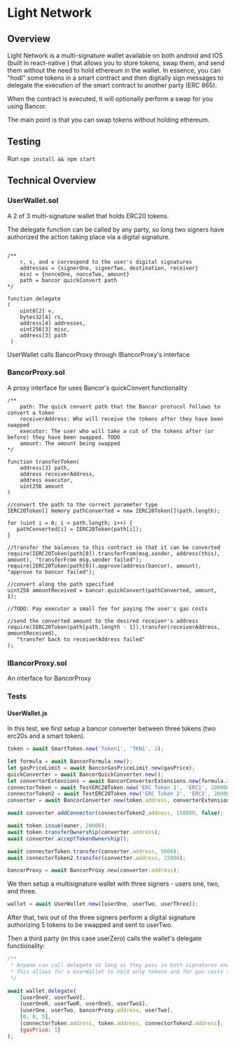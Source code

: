 # Light Network

## Overview

Light Network is a multi-signature wallet available on both android and IOS (built in react-native ) that allows you to store tokens, swap them, and send them without the need to hold ethereum in the wallet.
In essence, you can "hodl" some tokens in a smart contract and then digitally sign messages to delegate the execution of the smart contract to another party (ERC 865).

When the contract is executed, it will optionally perform a swap for you using Bancor.

The main point is that you can swap tokens without holding ethereum.

## Testing

Run `npm install && npm start`

## Technical Overview
### UserWallet.sol
A 2 of 3 multi-signature wallet that holds ERC20 tokens.

The delegate function can be called by any party, so long two signers have authorized the action taking place via a digital signature.


```solidity 

/**
    r, s, and v correspond to the user's digital signatures
    addresses = {signerOne, signerTwo, destination, receiver}
    misc = {nonceOne, nonceTwo, amount}
    path = bancor quickConvert path
*/

function delegate
(
    uint8[2] v,
    bytes32[4] rs,
    address[4] addresses,
    uint256[3] misc,
    address[3] path
 )
```
UserWallet calls BancorProxy through IBancorProxy's interface.

### BancorProxy.sol

A proxy interface for uses Bancor's quickConvert functionality

```solidity
/**
    path: The quick convert path that the Bancor protocol follows to convert a token
    receiverAddress: Who will receive the tokens after they have been swapped
    executor: The user who will take a cut of the tokens after (or before) they have been swapped. TODO
    amount: The amount being swapped
*/

function transferToken(
    address[3] path,
    address receiverAddress,
    address executor,
    uint256 amount
)

```


```solidity
//convert the path to the correct parameter type
IERC20Token[] memory pathConverted = new IERC20Token[](path.length);

for (uint i = 0; i < path.length; i++) {
   pathConverted[i] = IERC20Token(path[i]);
}

//transfer the balances to this contract so that it can be converted
require(IERC20Token(path[0]).transferFrom(msg.sender, address(this), amount), "transferFrom msg.sender failed");
require(IERC20Token(path[0]).approve(address(bancor), amount), "approve to bancor failed");

//convert along the path specified
uint256 amountReceived = bancor.quickConvert(pathConverted, amount, 1);

//TODO: Pay executor a small fee for paying the user's gas costs

//send the converted amount to the desired receiver's address
require(IERC20Token(path[path.length - 1]).transfer(receiverAddress, amountReceived),
   "transfer back to receiverAddress failed"
);
```

### IBancorProxy.sol

An interface for BancorProxy

### Tests
#### UserWallet.js

In this test, we first setup a bancor converter between three tokens (two erc20s and a smart token).

```javascript
token = await SmartToken.new('Token1', 'TKN1', 2);

let formula = await BancorFormula.new();
let gasPriceLimit = await BancorGasPriceLimit.new(gasPrice);
quickConverter = await BancorQuickConverter.new();
let converterExtensions = await BancorConverterExtensions.new(formula.address, gasPriceLimit.address, quickConverter.address);
connectorToken = await TestERC20Token.new('ERC Token 1', 'ERC1', 100000);
connectorToken2 = await TestERC20Token.new('ERC Token 2', 'ERC2', 200000);
converter = await BancorConverter.new(token.address, converterExtensions.address, 0, connectorToken.address, 250000);

await converter.addConnector(connectorToken2.address, 150000, false);

await token.issue(owner, 20000);
await token.transferOwnership(converter.address);
await converter.acceptTokenOwnership();

await connectorToken.transfer(converter.address, 5000);
await connectorToken2.transfer(converter.address, 15000);

bancorProxy = await BancorProxy.new(converter.address);
```

We then setup a multisignature wallet with three signers - users one, two, and three.
```javascript
wallet = await UserWallet.new([userOne, userTwo, userThree]);
```

After that, two out of the three signers perform a digital signature authorizing 5 tokens to be swapped and sent to userTwo.

Then a third party (in this case userZero) calls the wallet's delegate functionality:
```javascript
/**
 * Anyone can call delegate so long as they pass in both signatures and the original data that was hashed
 * This allows for a UserWallet to hold only tokens and for gas costs to be delegated to a third party
 */

await wallet.delegate(
    [userOneV, userTwoV],
    [userOneR, userTwoR, userOneS, userTwoS],
    [userOne, userTwo, bancorProxy.address, userTwo],
    [0, 0, 5],
    [connectorToken.address, token.address, connectorToken2.address],
    {gasPrice: 1}
);

```
